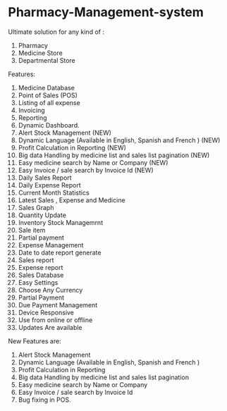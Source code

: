 # Pharmacy-Management-system

Ultimate solution for any kind of :
1. Pharmacy
2. Medicine Store
3. Departmental Store

Features:
1. Medicine Database
2. Point of Sales (POS)
3. Listing of all expense
4. Invoicing
5. Reporting
6. Dynamic Dashboard.
7. Alert Stock Management (NEW)
8. Dynamic Language (Available in English, Spanish and French ) (NEW)
9. Profit Calculation in Reporting (NEW)
10. Big data Handling by medicine list and sales list pagination (NEW)
11. Easy medicine search by Name or Company (NEW)
12. Easy Invoice / sale search by Invoice Id (NEW)
13. Daily Sales Report
14. Daily Expense Report
15. Current Month Statistics
16. Latest Sales , Expense and Medicine
17. Sales Graph
18. Quantity Update
19. Inventory Stock Managemrnt
20. Sale item
21. Partial payment
22. Expense Management
23. Date to date report generate
24. Sales report
25. Expense report
26. Sales Database
27. Easy Settings
28. Choose Any Currency
29. Partial Payment
30. Due Payment Management
31. Device Responsive
32. Use from online or offline
33. Updates Are available

New Features are:

1. Alert Stock Management
2. Dynamic Language (Available in English, Spanish and French )
3. Profit Calculation in Reporting
4. Big data Handling by medicine list and sales list pagination
5. Easy medicine search by Name or Company
6. Easy Invoice / sale search by Invoice Id
7. Bug fixing in POS.
